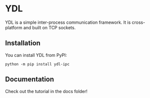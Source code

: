 # YDL

YDL is a simple inter-process communication framework. It is cross-platform and built on TCP sockets.

## Installation

You can install YDL from PyPI:
```
python -m pip install ydl-ipc
```

## Documentation

Check out the tutorial in the docs folder!
